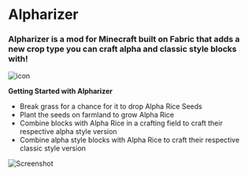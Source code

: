 # Alpharizer
### Alpharizer is a mod for Minecraft built on Fabric that adds a new crop type you can craft alpha and classic style blocks with!
![icon](https://user-images.githubusercontent.com/126724015/222598250-cfdcb0f5-2da5-40db-bc59-7caca7451498.png)

**Getting Started with Alpharizer**
- Break grass for a chance for it to drop Alpha Rice Seeds
- Plant the seeds on farmland to grow Alpha Rice
- Combine blocks with Alpha Rice in a crafting field to craft their respective alpha style version
- Combine alpha style blocks with Alpha Rice to craft their respective classic style version

![Screenshot](https://github.com/zamhedonia/Alpharizer/blob/master/Alpharizer-Screenshot.jpg?raw=true)
